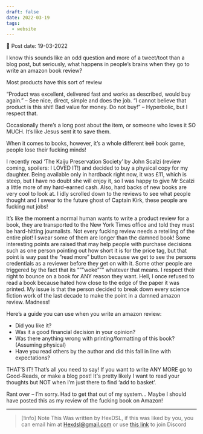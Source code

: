 ```yaml
---
draft: false
date: 2022-03-19
tags:
  - website
---
```


📆 Post date: 19-03-2022

I know this sounds like an odd question and more of a tweet/toot than a blog post, but seriously, what happens in people’s brains when they go to write an amazon book review?

Most products have this sort of review

“Product was excellent, delivered fast and works as described, would buy again.” – See nice, direct, simple and does the job.
“I cannot believe that product is this shit! Bad value for money. Do not buy!” – Hyperbolic, but I respect that.

Occasionally there’s a long post about the item, or someone who loves it SO MUCH. It’s like Jesus sent it to save them.

When it comes to books, however, it’s a whole different ~~ball~~ book game, people lose their fucking minds!

I recently read ‘The Kaiju Preservation Society’ by John Scalzi (review coming, spoilers: I LOVED IT!) and decided to buy a physical copy for my daughter. Being available only in hardback right now, it was £11, which is steep, but I have no doubt she will enjoy it, so I was happy to give Mr Scalzi a little more of my hard-earned cash. Also, hard backs of new books are very cool to look at. I idly scrolled down to the reviews to see what people thought and I swear to the future ghost of Captain Kirk, these people are fucking nut jobs!

It’s like the moment a normal human wants to write a product review for a book, they are transported to the New York Times office and told they must be hard-hitting journalists. Not every fucking review needs a retelling of the entire plot! I swear some of them are longer than the damned book! Some interesting points are raised that may help people with purchase decisions such as one person pointing out how short it is for the price tag, but that point is way past the “read more” button because we get to see the persons credentials as a reviewer before they get on with it. Some other people are triggered by the fact that its “””woke””” whatever that means. I respect their right to bounce on a book for ANY reason they want. Hell, I once refused to read a book because hated how close to the edge of the paper it was printed. My issue is that the person decided to break down every science fiction work of the last decade to make the point in a damned amazon review. Madness!

Here’s a guide you can use when you write an amazon review:

- Did you like it?
- Was it a good financial decision in your opinion?
- Was there anything wrong with printing/formatting of this book? (Assuming physical)
- Have you read others by the author and did this fall in line with expectations?

THAT’S IT! That’s all you need to say! If you want to write ANY MORE go to Good-Reads, or make a blog post! It's pretty likely I want to read your thoughts but NOT when I’m just there to find ‘add to basket’.

Rant over – I’m sorry. Had to get that out of my system… Maybe I should have posted this as my review of the fucking book on Amazon!

---

> [!info] Note
> This Was written by HexDSL, if this was liked by you, you can email him at [Hexdsl@gmail.com](mailto:hexdsl@gmail.com) or use [this link](https://discord.hexdsl.com) to join Discord


